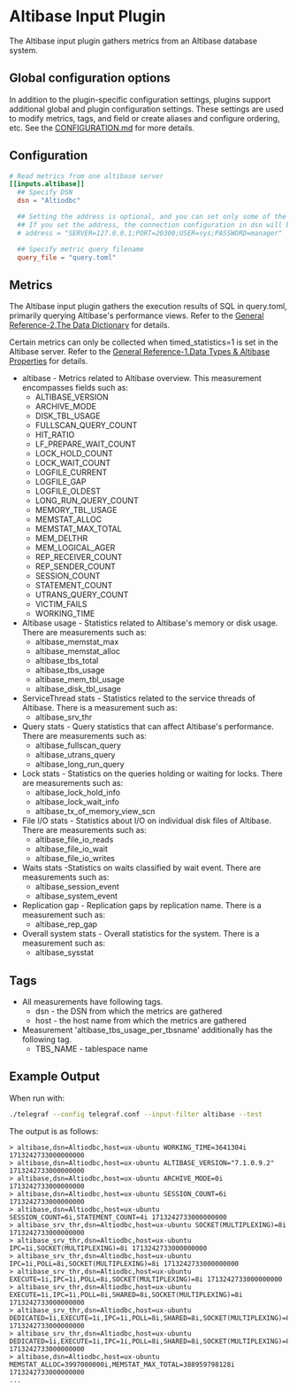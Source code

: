 # Altibase Input Plugin

The Altibase input plugin gathers metrics from an Altibase database system.

## Global configuration options <!-- @/docs/includes/plugin_config.md -->

In addition to the plugin-specific configuration settings, plugins support
additional global and plugin configuration settings. These settings are used to
modify metrics, tags, and field or create aliases and configure ordering, etc.
See the [CONFIGURATION.md][CONFIGURATION.md] for more details.

[CONFIGURATION.md]: ../../../docs/CONFIGURATION.md#plugins

## Configuration

```toml @sample.conf
# Read metrics from one altibase server
[[inputs.altibase]]
  ## Specify DSN
  dsn = "Altiodbc"

  ## Setting the address is optional, and you can set only some of the items.
  ## If you set the address, the connection configuration in dsn will be overwritten.
  # address = "SERVER=127.0.0.1;PORT=20300;USER=sys;PASSWORD=manager"

  ## Specify metric query filename
  query_file = "query.toml"
```

## Metrics

The Altibase input plugin gathers the execution results of SQL in query.toml, primarily querying Altibase's performance views. Refer to the [General Reference-2.The Data Dictionary](https://github.com/ALTIBASE/Documents/blob/master/Manuals/Altibase_7.3/eng/General%20Reference-2.The%20Data%20Dictionary.md) for details.


Certain metrics can only be collected when timed_statistics=1 is set in the Altibase server. Refer to the [General Reference-1.Data Types & Altibase Properties](https://github.com/ALTIBASE/Documents/blob/master/Manuals/Altibase_7.3/eng/General%20Reference-1.Data%20Types%20%26%20Altibase%20Properties.md) for details.


* altibase - Metrics related to Altibase overview. This measurement encompasses fields such as:
  * ALTIBASE_VERSION
  * ARCHIVE_MODE
  * DISK_TBL_USAGE      
  * FULLSCAN_QUERY_COUNT
  * HIT_RATIO           
  * LF_PREPARE_WAIT_COUNT
  * LOCK_HOLD_COUNT     
  * LOCK_WAIT_COUNT     
  * LOGFILE_CURRENT     
  * LOGFILE_GAP         
  * LOGFILE_OLDEST      
  * LONG_RUN_QUERY_COUNT
  * MEMORY_TBL_USAGE    
  * MEMSTAT_ALLOC       
  * MEMSTAT_MAX_TOTAL   
  * MEM_DELTHR          
  * MEM_LOGICAL_AGER    
  * REP_RECEIVER_COUNT  
  * REP_SENDER_COUNT    
  * SESSION_COUNT       
  * STATEMENT_COUNT     
  * UTRANS_QUERY_COUNT  
  * VICTIM_FAILS        
  * WORKING_TIME        
* Altibase usage - Statistics related to Altibase's memory or disk usage. There are measurements such as:
  * altibase_memstat_max
  * altibase_memstat_alloc
  * altibase_tbs_total
  * altibase_tbs_usage
  * altibase_mem_tbl_usage
  * altibase_disk_tbl_usage
* ServiceThread stats - Statistics related to the service threads of Altibase. There is a measurement such as:
  * altibase_srv_thr
* Query stats - Query statistics that can affect Altibase's performance. There are measurements such as:
  * altibase_fullscan_query
  * altibase_utrans_query
  * altibase_long_run_query
* Lock stats - Statistics on the queries holding or waiting for locks. There are measurements such as:
  * altibase_lock_hold_info
  * altibase_lock_wait_info
  * altibase_tx_of_memory_view_scn
* File I/O stats - Statistics about I/O on individual disk files of Altibase. There are measurements such as:
  * altibase_file_io_reads
  * altibase_file_io_wait
  * altibase_file_io_writes
* Waits stats -Statistics on waits classified by wait event. There are measurements such as:
  * altibase_session_event
  * altibase_system_event
* Replication gap - Replication gaps by replication name. There is a measurement such as:
  * altibase_rep_gap
* Overall system stats - Overall statistics for the system. There is a measurement such as:
  * altibase_sysstat

## Tags

* All measurements have following tags.
  * dsn - the DSN from which the metrics are gathered
  * host - the host name from which the metrics are gathered
* Measurement 'altibase_tbs_usage_per_tbsname' additionally has the following tag.
  * TBS_NAME - tablespace name

## Example Output

When run with:

```sh
./telegraf --config telegraf.conf --input-filter altibase --test
```

The output is as follows:

```text
> altibase,dsn=Altiodbc,host=ux-ubuntu WORKING_TIME=3641304i 1713242733000000000
> altibase,dsn=Altiodbc,host=ux-ubuntu ALTIBASE_VERSION="7.1.0.9.2" 1713242733000000000
> altibase,dsn=Altiodbc,host=ux-ubuntu ARCHIVE_MODE=0i 1713242733000000000
> altibase,dsn=Altiodbc,host=ux-ubuntu SESSION_COUNT=6i 1713242733000000000
> altibase,dsn=Altiodbc,host=ux-ubuntu SESSION_COUNT=6i,STATEMENT_COUNT=4i 1713242733000000000
> altibase_srv_thr,dsn=Altiodbc,host=ux-ubuntu SOCKET(MULTIPLEXING)=8i 1713242733000000000
> altibase_srv_thr,dsn=Altiodbc,host=ux-ubuntu IPC=1i,SOCKET(MULTIPLEXING)=8i 1713242733000000000
> altibase_srv_thr,dsn=Altiodbc,host=ux-ubuntu IPC=1i,POLL=8i,SOCKET(MULTIPLEXING)=8i 1713242733000000000
> altibase_srv_thr,dsn=Altiodbc,host=ux-ubuntu EXECUTE=1i,IPC=1i,POLL=8i,SOCKET(MULTIPLEXING)=8i 1713242733000000000
> altibase_srv_thr,dsn=Altiodbc,host=ux-ubuntu EXECUTE=1i,IPC=1i,POLL=8i,SHARED=8i,SOCKET(MULTIPLEXING)=8i 1713242733000000000
> altibase_srv_thr,dsn=Altiodbc,host=ux-ubuntu DEDICATED=1i,EXECUTE=1i,IPC=1i,POLL=8i,SHARED=8i,SOCKET(MULTIPLEXING)=8i 1713242733000000000
> altibase_srv_thr,dsn=Altiodbc,host=ux-ubuntu DEDICATED=1i,EXECUTE=1i,IPC=1i,POLL=8i,SHARED=8i,SOCKET(MULTIPLEXING)=8i,TOTAL_COUNT=9i 1713242733000000000
> altibase,dsn=Altiodbc,host=ux-ubuntu MEMSTAT_ALLOC=3997000000i,MEMSTAT_MAX_TOTAL=388959798128i 1713242733000000000
...
```
